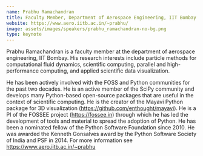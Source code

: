 ```yaml
---
name: Prabhu Ramachandran
title: Faculty Member, Department of Aerospace Engineering, IIT Bombay
website: https://www.aero.iitb.ac.in/~prabhu/
image: assets/images/speakers/prabhu_ramachandran-no-bg.png
type: keynote
---
```


Prabhu Ramachandran is a faculty member at the department of aerospace
engineering, IIT Bombay. His research interests include particle methods for
computational fluid dynamics, scientific computing, parallel and
high-performance computing, and applied scientific data visualization.

He has been actively involved with the FOSS and Python communities for the
past two decades. He is an active member of the SciPy community and develops
many Python-based open-source packages that are useful in the context of
scientific computing. He is the creator of the Mayavi Python package for 3D
visualization (https://github.com/enthought/mayavi). He is a PI of the FOSSEE
project (https://fossee.in) through which he has led the development of tools
and material to spread the adoption of Python. He has been a nominated fellow
of the Python Software Foundation since 2010. He was awarded the Kenneth
Gonsalves award by the Python Software Society of India and PSF in 2014. For
more information see https://www.aero.iitb.ac.in/~prabhu
